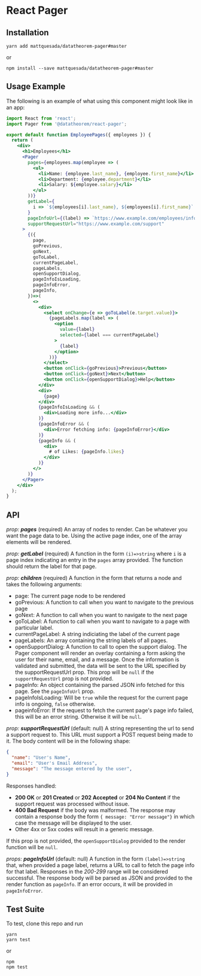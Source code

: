React Pager
===

Installation
---

`yarn add mattquesada/datatheorem-pager#master`

or

`npm install --save mattquesada/datatheorem-pager#master`

Usage Example
---

The following is an example of what using this component might look like in an
app:

```jsx
import React from 'react';
import Pager from '@datatheorem/react-pager';

export default function EmployeePages({ employees }) {
  return (
    <div>
      <h1>Employees</h1>
      <Pager
        pages={employees.map(employee => (
          <ul>
            <li>Name: {employee.last_name}, {employee.first_name}</li>
            <li>Department: {employee.department}</li>
            <li>Salary: ${employee.salary}</li>
          </ul>
        ))}
        getLabel={
          i => `${employees[i].last_name}, ${employees[i].first_name}`
        }
        pageInfoUrl={(label) => `https://www.example.com/employees/info?label=${label}`}
        supportRequestUrl="https://www.example.com/support"
      >
        {({
          page,
          goPrevious,
          goNext,
          goToLabel,
          currentPageLabel,
          pageLabels,
          openSupportDialog,
          pageInfoIsLoading,
          pageInfoError,
          pageInfo,
        })=>(
          <>
            <div>
              <select onChange={e => goToLabel(e.target.value)}>
                {pageLabels.map(label => (
                  <option
                    value={label}
                    selected={label === currentPageLabel}
                  >
                    {label}
                  </option>
                ))}
              </select>
              <button onClick={goPrevious}>Previous</button>
              <button onClick={goNext}>Next</button>
              <button onClick={openSupportDialog}>Help</button>
            </div>
            <div>
              {page}
            </div>
            {pageInfoIsLoading && (
              <div>Loading more info...</div>
            )}
            {pageInfoError && (
              <div>Error fetching info: {pageInfoError}</div>
            )}
            {pageInfo && (
              <div>
                # of Likes: {pageInfo.likes}
              </div>
            )}
          </>
        )}
      </Pager>
    </div>
  );
}
```

API
---

*prop: **pages*** (required)
An array of nodes to render. Can be whatever you want the page data to be.
Using the active page index, one of the array elements will be rendered.

*prop: **getLabel*** (required)
A function in the form `(i)=>string` where `i` is a page index indicating an
entry in the `pages` array provided. The function should return the label for
that page.

*prop: **children*** (required)
A function in the form that returns a node and takes the following arguments:
- page: The current page node to be rendered
- goPrevious: A function to call when you want to navigate to the previous page
- goNext: A function to call when you want to navigate to the next page
- goToLabel: A function to call when you want to navigate to a page with
  particular label.
- currentPageLabel: A string indiciating the label of the current page
- pageLabels: An array containing the string labels of all pages.
- openSupportDialog: A function to call to open the support dialog. The Pager
  component will render an overlay containing a form asking the user for their
  name, email, and a message. Once the information is validated and submitted,
  the data will be sent to the URL specified by the supportRequestUrl prop.
  This prop will be `null` if the `supportRequestUrl` prop is not provided.
- pageInfo: An object containing the parsed JSON info fetched for this page.
  See the `pageInfoUrl` prop.
- pageInfoIsLoading: Will be `true` while the request for the current page info
  is ongoing, `false` otherwise.
- pageinfoError: If the request to fetch the current page's page info failed,
  this will be an error string. Otherwise it will be `null`.

*prop: **supportRequestUrl*** (default: null)
A string representing the url to send a support request to. This URL must
support a POST request being made to it. The body content will be in the
following shape:

```json
{
  "name": "User's Name",
  "email": "User's Email Address",
  "message": "The message entered by the user",
}
```

Responses handled:

- **200 OK** or **201 Created** or **202 Accepted** or **204 No Content** if the support request was processed without issue.
- **400 Bad Request** if the body was malformed. The response may contain a
  response body the form `{ message: "Error message"}` in which case the
  message will be displayed to the user.
- Other 4xx or 5xx codes will result in a generic message.

If this prop is not provided, the `openSupportDialog` provided to the render
function will be `null`.

*props: **pageInfoUrl*** (default: null)
A function in the form `(label)=>string` that, when provided a page label,
returns a URL to call to fetch the page info for that label. Responses in the
*200-299* range will be considered successful. The response body will be
parsed as JSON and provided to the render function as `pageInfo`. If an error
occurs, it will be provided in `pageInfoError`.

Test Suite
---

To test, clone this repo and run

```
yarn
yarn test
```

or

```
npm
npm test
```

